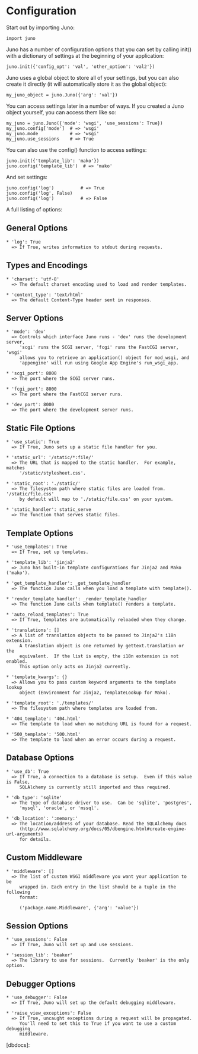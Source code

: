 
Configuration
=============

Start out by importing Juno:
    
    import juno

Juno has a number of configuration options that you can set by calling
init() with a dictionary of settings at the beginning of your application:
    
    juno.init({'config_opt': 'val', 'other_option': 'val2'})

Juno uses a global object to store all of your settings, but you can also
create it directly (it will automatically store it as the global object):
    
    my_juno_object = juno.Juno({'arg': 'val'})

You can access settings later in a number of ways.  If you created a Juno
object yourself, you can access them like so:
    
    my_juno = juno.Juno({'mode': 'wsgi', 'use_sessions': True})
    my_juno.config['mode']  # => 'wsgi'
    my_juno.mode            # => 'wsgi'
    my_juno.use_sessions    # => True

You can also use the config() function to access settings:
    
    juno.init({'template_lib': 'mako'})
    juno.config('template_lib')  # => 'mako'

And set settings:

    juno.config('log')          # => True
    juno.config('log', False)
    juno.config('log')          # => False

A full listing of options:

General Options
---------------

    * 'log': True
      => If True, writes information to stdout during requests.

Types and Encodings
-------------------

    * 'charset': 'utf-8'
      => The default charset encoding used to load and render templates.

    * 'content_type': 'text/html'
      => The default Content-Type header sent in responses.
  
Server Options
--------------

    * 'mode': 'dev'
      => Controls which interface Juno runs - 'dev' runs the development server,
         'scgi' runs the SCGI server, 'fcgi' runs the FastCGI server, 'wsgi'
         allows you to retrieve an application() object for mod_wsgi, and
         'appengine' will run using Google App Engine's run_wsgi_app.

    * 'scgi_port': 8000
      => The port where the SCGI server runs.

    * 'fcgi_port': 8000
      => The port where the FastCGI server runs.

    * 'dev_port': 8000
      => The port where the development server runs.

Static File Options
-------------------

    * 'use_static': True
      => If True, Juno sets up a static file handler for you.

    * 'static_url': '/static/*:file/'
      => The URL that is mapped to the static handler.  For example, matches
         '/static/stylesheet.css'.

    * 'static_root': './static/'
      => The filesystem path where static files are loaded from.  '/static/file.css'
         by default will map to './static/file.css' on your system.

    * 'static_handler': static_serve
      => The function that serves static files.

Template Options
----------------

    * 'use_templates': True
      => If True, set up templates.

    * 'template_lib': 'jinja2'
      => Juno has built-in template configurations for Jinja2 and Mako ('mako').

    * 'get_template_handler': _get_template_handler
      => The function Juno calls when you load a template with template().

    * 'render_template_handler': _render_template_handler
      => The function Juno calls when template() renders a template.

    * 'auto_reload_templates': True
      => If True, templates are automatically reloaded when they change.

    * 'translations': []
      => A list of translation objects to be passed to Jinja2's i18n extension.
         A translation object is one returned by gettext.translation or the
         equivalent.  If the list is empty, the i18n extension is not enabled.
         This option only acts on Jinja2 currently.

    * 'template_kwargs': {}
      => Allows you to pass custom keyword arguments to the template lookup
         object (Environment for Jinja2, TemplateLookup for Mako).

    * 'template_root': './templates/'
      => The filesystem path where templates are loaded from.

    * '404_template': '404.html'
      => The template to load when no matching URL is found for a request.

    * '500_template': '500.html'
      => The template to load when an error occurs during a request.

Database Options
----------------

    * 'use_db': True
      => If True, a connection to a database is setup.  Even if this value is False,
         SQLAlchemy is currently still imported and thus required.

    * 'db_type': 'sqlite'
      => The type of database driver to use.  Can be 'sqlite', 'postgres',
         'mysql', 'oracle', or 'mssql'.

    * 'db_location': ':memory:'
      => The location/address of your database. Read the SQLAlchemy docs
         (http://www.sqlalchemy.org/docs/05/dbengine.html#create-engine-url-arguments)
         for details.

Custom Middleware
-----------------

    * 'middleware': []
      => The list of custom WSGI middleware you want your application to be
         wrapped in. Each entry in the list should be a tuple in the following
         format:

         ('package.name.Middleware', {'arg': 'value'})

Session Options
---------------

    * 'use_sessions': False
      => If True, Juno will set up and use sessions.

    * 'session_lib': 'beaker'
      => The library to use for sessions.  Currently 'beaker' is the only option.

Debugger Options
----------------

    * 'use_debugger': False
      => If True, Juno will set up the default debugging middleware.

    * 'raise_view_exceptions': False
      => If True, uncaught exceptions during a request will be propagated.
         You'll need to set this to True if you want to use a custom debugging
         middleware.


[dbdocs]: 
